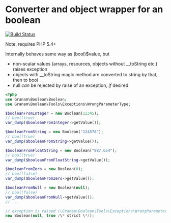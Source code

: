 # Converter and object wrapper for an boolean

[![Build Status](https://travis-ci.org/jaroslavtyc/granam-boolean.svg?branch=master)](https://travis-ci.org/jaroslavtyc/granam-boolean)

Note: requires PHP 5.4+

Internally behaves same way as (bool)$value, but
- non-scalar values (arrays, resources, objects without \_\_toString etc.) raises exception
- objects with \_\_toString magic method are converted to string by that, then to bool
- null *can* be rejected by raise of an exception, *if* desired

```php
<?php
use Granam\Boolean\Boolean;
use Granam\Boolean\Tools\Exceptions\WrongParameterType;

$booleanFromInteger = new Boolean(12345);
// bool(true)
var_dump($booleanFromInteger->getValue());

$booleanFromString = new Boolean("124578");
// bool(true)
var_dump($booleanFromString->getValue());

$booleanFromFloatString = new Boolean("987.654");
// bool(true)
var_dump($booleanFromFloatString->getValue());

$booleanFromZero = new Boolean(0);
// bool(false)
var_dump($booleanFromZero->getValue());

$booleanFromNull = new Boolean(null);
// bool(false)
var_dump($booleanFromNull->getValue());
// ...

// exception is raised (\Granam\Boolean\Tools\Exceptions\WrongParameterType)
new Boolean(null, true /\* strict \*/);

```
